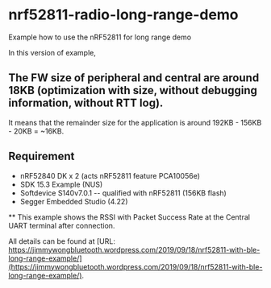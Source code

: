 # nrf52811-radio-long-range-demo

Example how to use the nRF52811 for long range demo

In this version of example,

## The FW size of peripheral and central are around 18KB (optimization with size, without debugging information, without RTT log).
It means that the remainder size for the application is around 192KB - 156KB - 20KB = ~16KB.

## Requirement

* nRF52840 DK x 2 (acts nRF52811 feature PCA10056e)
* SDK 15.3 Example (NUS)
* Softdevice S140v7.0.1 -- qualified with nRF52811 (156KB flash)
* Segger Embedded Studio (4.22)

** This example shows the RSSI with Packet Success Rate at the Central UART terminal after connection.

All details can be found at [URL: https://jimmywongbluetooth.wordpress.com/2019/09/18/nrf52811-with-ble-long-range-example/](https://jimmywongbluetooth.wordpress.com/2019/09/18/nrf52811-with-ble-long-range-example/).

